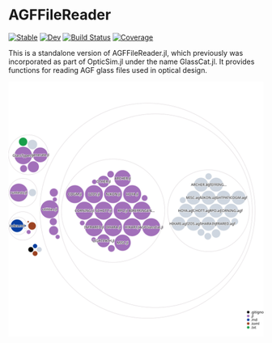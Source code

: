 # AGFFileReader

[![Stable](https://img.shields.io/badge/docs-stable-blue.svg)](https://rambunctiousapple.github.io/AGFFileReader.jl/stable)
[![Dev](https://img.shields.io/badge/docs-dev-blue.svg)](https://rambunctiousapple.github.io/AGFFileReader.jl/dev)
[![Build Status](https://github.com/rambunctiousapple/AGFFileReader.jl/actions/workflows/CI.yml/badge.svg?branch=main)](https://github.com/rambunctiousapple/AGFFileReader.jl/actions/workflows/CI.yml?query=branch%3Amain)
[![Coverage](https://codecov.io/gh/rambunctiousapple/AGFFileReader.jl/branch/main/graph/badge.svg)](https://codecov.io/gh/rambunctiousapple/AGFFileReader.jl)

This is a standalone version of AGFFileReader.jl, which previously was incorporated as part of OpticSim.jl under the name GlassCat.jl. It provides functions for reading AGF glass files used in optical design.

![Visualization of the codebase](./diagram.svg)
